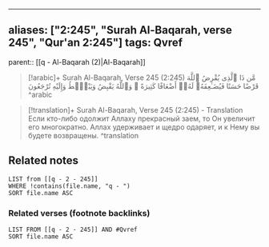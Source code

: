 
---
aliases: ["2:245", "Surah Al-Baqarah, verse 245", "Qur'an 2:245"]
tags: Qvref
---

parent:: [[q - Al-Baqarah (2)|Al-Baqarah]]

> [!arabic]+ Surah Al-Baqarah, Verse 245 (2:245)
> <span class="quran-arabic">مَّن ذَا ٱلَّذِى يُقْرِضُ ٱللَّهَ قَرْضًا حَسَنًا فَيُضَـٰعِفَهُۥ لَهُۥٓ أَضْعَافًا كَثِيرَةً ۚ وَٱللَّهُ يَقْبِضُ وَيَبْصُۜطُ وَإِلَيْهِ تُرْجَعُونَ</span>
^arabic

> [!translation]+ Surah Al-Baqarah, Verse 245 (2:245) - Translation
> Если кто-либо одолжит Аллаху прекрасный заем, то Он увеличит его многократно. Аллах удерживает и щедро одаряет, и к Нему вы будете возвращены.
^translation



## Related notes
```dataview
LIST from [[q - 2 - 245]]
WHERE !contains(file.name, "q - ")
SORT file.name ASC
```

### Related verses (footnote backlinks)
```dataview
LIST FROM [[q - 2 - 245]] AND #Qvref
SORT file.name ASC
```

